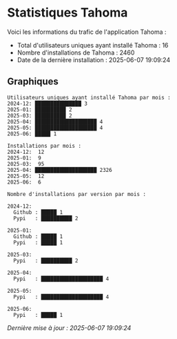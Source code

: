 # Statistiques Tahoma

Voici les informations du trafic de l'application Tahoma :
- Total d'utilisateurs uniques ayant installé Tahoma : 16
- Nombre d'installations de Tahoma : 2460
- Date de la dernière installation : 2025-06-07 19:09:24

## Graphiques
```
Utilisateurs uniques ayant installé Tahoma par mois :
2024-12: ███████████████ 3
2025-01: ██████████ 2
2025-03: ██████████ 2
2025-04: ████████████████████ 4
2025-05: ████████████████████ 4
2025-06: █████ 1
```

```
Installations par mois :
2024-12:  12
2025-01:  9
2025-03:  95
2025-04: ████████████████████ 2326
2025-05:  12
2025-06:  6
```

```
Nombre d'installations par version par mois :

2024-12:
  Github : █████ 1
  Pypi   : ██████████ 2

2025-01:
  Github : █████ 1
  Pypi   : █████ 1

2025-03:
  Pypi   : ██████████ 2

2025-04:
  Pypi   : ████████████████████ 4

2025-05:
  Pypi   : ████████████████████ 4

2025-06:
  Pypi   : █████ 1
```


*Dernière mise à jour : 2025-06-07 19:09:24*
